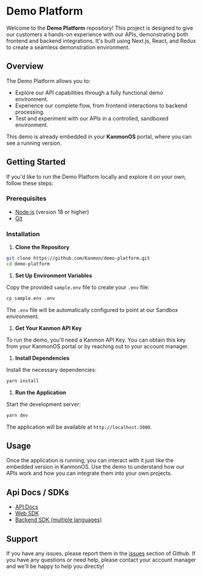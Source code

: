 
# Demo Platform 

Welcome to the **Demo Platform** repository! This project is designed to give our customers a hands-on experience with our APIs, demonstrating both frontend and backend integrations. It's built using Next.js, React, and Redux to create a seamless demonstration environment.

## Overview

The Demo Platform allows you to:

- Explore our API capabilities through a fully functional demo environment.
- Experience our complete flow, from frontend interactions to backend processing.
- Test and experiment with our APIs in a controlled, sandboxed environment.

This demo is already embedded in your **KanmonOS** portal, where you can see a running version.

## Getting Started

If you'd like to run the Demo Platform locally and explore it on your own, follow these steps:

### Prerequisites

- [Node.js](https://nodejs.org/) (version 18 or higher)
- [Git](https://git-scm.com/)

### Installation

1. **Clone the Repository**

```bash
git clone https://github.com/Kanmon/demo-platform.git
cd demo-platform
```

1. **Set Up Environment Variables**

Copy the provided `sample.env` file to create your `.env` file:

```bash
cp sample.env .env
```

The `.env` file will be automatically configured to point at our Sandbox environment.

1. **Get Your Kanmon API Key**

To run the demo, you'll need a Kanmon API Key. You can obtain this key from your KanmonOS portal or by reaching out to your account manager.

1. **Install Dependencies**

Install the necessary dependencies:

```bash
yarn install
```

1. **Run the Application**

Start the development server:

```bash
yarn dev
```

The application will be available at `http://localhost:3000`.

## Usage

Once the application is running, you can interact with it just like the embedded version in KanmonOS. Use the demo to understand how our APIs work and how you can integrate them into your own projects.

## Api Docs / SDKs

- [API Docs](https://kanmon.dev)
- [Web SDK](https://www.npmjs.com/package/@kanmon/web-sdk)
- [Backend SDK (multiple languages)](https://github.com/Kanmon/sdk)

## Support

If you have any issues, please report them in the [issues](https://github.com/Kanmon/sdk/issues) section of Github. If you have any questions or need help, please contact your account manager and we'll be happy to help you directly!
